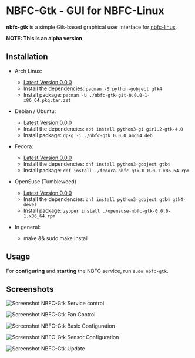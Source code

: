 NBFC-Gtk - GUI for NBFC-Linux
=============================

**nbfc-gtk** is a simple Gtk-based graphical user interface for [nbfc-linux](https://github.com/nbfc-linux/nbfc-linux).

**NOTE: This is an alpha version**

Installation
------------

- Arch Linux:
  - [Latest Version 0.0.0](https://github.com/nbfc-linux/nbfc-gtk/releases/download/0.0.0/nbfc-gtk-git-0.0.0-1-x86_64.pkg.tar.zst)
  - Install the dependencies: `pacman -S python-gobject gtk4`
  - Install package: `pacman -U ./nbfc-gtk-git-0.0.0-1-x86_64.pkg.tar.zst`

- Debian / Ubuntu:
  - [Latest Version 0.0.0](https://github.com/nbfc-linux/nbfc-gtk/releases/download/0.0.0/nbfc-gtk_0.0.0_amd64.deb)
  - Install the dependencies: `apt install python3-gi gir1.2-gtk-4.0`
  - Install package: `dpkg -i ./nbfc-gtk_0.0.0_amd64.deb`

- Fedora:
  - [Latest Version 0.0.0](https://github.com/nbfc-linux/nbfc-gtk/releases/download/0.0.0/fedora-nbfc-gtk-0.0.0-1.x86_64.rpm)
  - Install the dependencies: `dnf install python3-gobject gtk4`
  - Install package: `dnf install ./fedora-nbfc-gtk-0.0.0-1.x86_64.rpm`

- OpenSuse (Tumbleweed)
  - [Latest Version 0.0.0](https://github.com/nbfc-linux/nbfc-gtk/releases/download/0.0.0/opensuse-nbfc-gtk-0.0.0-1.x86_64.rpm)
  - Install the dependencies: `dnf install python3-gobject gtk4 gtk4-devel`
  - Install package: `zypper install ./opensuse-nbfc-gtk-0.0.0-1.x86_64.rpm`

- In general:
  - make && sudo make install

Usage
-----

For **configuring** and **starting** the NBFC service, run `sudo nbfc-gtk`.

Screenshots
-----------

![Screenshot NBFC-Gtk Service control](http://nbfc-linux.github.io/img/nbfc-gtk/nbfc-gtk-service.png)

![Screenshot NBFC-Gtk Fan Control](http://nbfc-linux.github.io/img/nbfc-gtk/nbfc-gtk-fans.png)

![Screenshot NBFC-Gtk Basic Configuration](http://nbfc-linux.github.io/img/nbfc-gtk/nbfc-gtk-basic.png)

![Screenshot NBFC-Gtk Sensor Configuration](http://nbfc-linux.github.io/img/nbfc-gtk/nbfc-gtk-sensors.png)

![Screenshot NBFC-Gtk Update](http://nbfc-linux.github.io/img/nbfc-gtk/nbfc-gtk-update.png)

